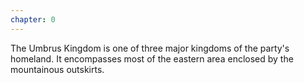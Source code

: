 ```yaml
---
chapter: 0
---
```

The Umbrus Kingdom is one of three major kingdoms of the party's homeland. It encompasses most of the eastern area enclosed by the mountainous outskirts.